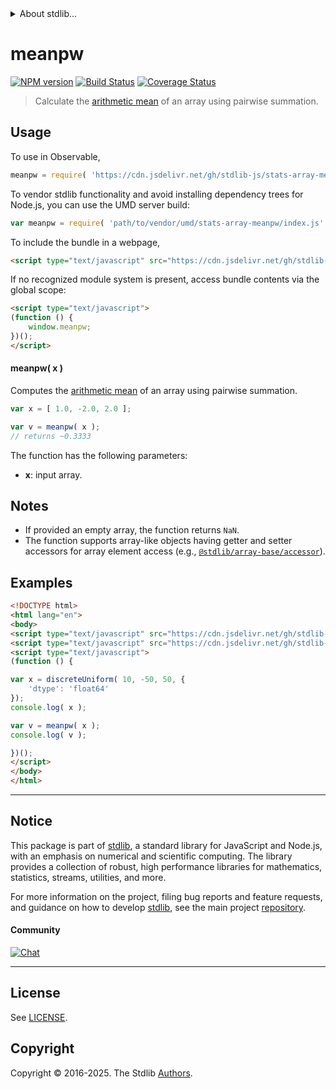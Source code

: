 <!--

@license Apache-2.0

Copyright (c) 2025 The Stdlib Authors.

Licensed under the Apache License, Version 2.0 (the "License");
you may not use this file except in compliance with the License.
You may obtain a copy of the License at

   http://www.apache.org/licenses/LICENSE-2.0

Unless required by applicable law or agreed to in writing, software
distributed under the License is distributed on an "AS IS" BASIS,
WITHOUT WARRANTIES OR CONDITIONS OF ANY KIND, either express or implied.
See the License for the specific language governing permissions and
limitations under the License.

-->


<details>
  <summary>
    About stdlib...
  </summary>
  <p>We believe in a future in which the web is a preferred environment for numerical computation. To help realize this future, we've built stdlib. stdlib is a standard library, with an emphasis on numerical and scientific computation, written in JavaScript (and C) for execution in browsers and in Node.js.</p>
  <p>The library is fully decomposable, being architected in such a way that you can swap out and mix and match APIs and functionality to cater to your exact preferences and use cases.</p>
  <p>When you use stdlib, you can be absolutely certain that you are using the most thorough, rigorous, well-written, studied, documented, tested, measured, and high-quality code out there.</p>
  <p>To join us in bringing numerical computing to the web, get started by checking us out on <a href="https://github.com/stdlib-js/stdlib">GitHub</a>, and please consider <a href="https://opencollective.com/stdlib">financially supporting stdlib</a>. We greatly appreciate your continued support!</p>
</details>

# meanpw

[![NPM version][npm-image]][npm-url] [![Build Status][test-image]][test-url] [![Coverage Status][coverage-image]][coverage-url] <!-- [![dependencies][dependencies-image]][dependencies-url] -->

> Calculate the [arithmetic mean][arithmetic-mean] of an array using pairwise summation.

<section class="intro">

</section>

<!-- /.intro -->



<section class="usage">

## Usage

To use in Observable,

```javascript
meanpw = require( 'https://cdn.jsdelivr.net/gh/stdlib-js/stats-array-meanpw@umd/browser.js' )
```

To vendor stdlib functionality and avoid installing dependency trees for Node.js, you can use the UMD server build:

```javascript
var meanpw = require( 'path/to/vendor/umd/stats-array-meanpw/index.js' )
```

To include the bundle in a webpage,

```html
<script type="text/javascript" src="https://cdn.jsdelivr.net/gh/stdlib-js/stats-array-meanpw@umd/browser.js"></script>
```

If no recognized module system is present, access bundle contents via the global scope:

```html
<script type="text/javascript">
(function () {
    window.meanpw;
})();
</script>
```

#### meanpw( x )

Computes the [arithmetic mean][arithmetic-mean] of an array using pairwise summation.

```javascript
var x = [ 1.0, -2.0, 2.0 ];

var v = meanpw( x );
// returns ~0.3333
```

The function has the following parameters:

-   **x**: input array.

</section>

<!-- /.usage -->

<section class="notes">

## Notes

-   If provided an empty array, the function returns `NaN`.
-   The function supports array-like objects having getter and setter accessors for array element access (e.g., [`@stdlib/array-base/accessor`][@stdlib/array/base/accessor]).

</section>

<!-- /.notes -->

<section class="examples">

## Examples

<!-- eslint no-undef: "error" -->

```html
<!DOCTYPE html>
<html lang="en">
<body>
<script type="text/javascript" src="https://cdn.jsdelivr.net/gh/stdlib-js/random-array-discrete-uniform@umd/browser.js"></script>
<script type="text/javascript" src="https://cdn.jsdelivr.net/gh/stdlib-js/stats-array-meanpw@umd/browser.js"></script>
<script type="text/javascript">
(function () {

var x = discreteUniform( 10, -50, 50, {
    'dtype': 'float64'
});
console.log( x );

var v = meanpw( x );
console.log( v );

})();
</script>
</body>
</html>
```

</section>

<!-- /.examples -->

<!-- Section for related `stdlib` packages. Do not manually edit this section, as it is automatically populated. -->

<section class="related">

</section>

<!-- /.related -->

<!-- Section for all links. Make sure to keep an empty line after the `section` element and another before the `/section` close. -->


<section class="main-repo" >

* * *

## Notice

This package is part of [stdlib][stdlib], a standard library for JavaScript and Node.js, with an emphasis on numerical and scientific computing. The library provides a collection of robust, high performance libraries for mathematics, statistics, streams, utilities, and more.

For more information on the project, filing bug reports and feature requests, and guidance on how to develop [stdlib][stdlib], see the main project [repository][stdlib].

#### Community

[![Chat][chat-image]][chat-url]

---

## License

See [LICENSE][stdlib-license].


## Copyright

Copyright &copy; 2016-2025. The Stdlib [Authors][stdlib-authors].

</section>

<!-- /.stdlib -->

<!-- Section for all links. Make sure to keep an empty line after the `section` element and another before the `/section` close. -->

<section class="links">

[npm-image]: http://img.shields.io/npm/v/@stdlib/stats-array-meanpw.svg
[npm-url]: https://npmjs.org/package/@stdlib/stats-array-meanpw

[test-image]: https://github.com/stdlib-js/stats-array-meanpw/actions/workflows/test.yml/badge.svg?branch=main
[test-url]: https://github.com/stdlib-js/stats-array-meanpw/actions/workflows/test.yml?query=branch:main

[coverage-image]: https://img.shields.io/codecov/c/github/stdlib-js/stats-array-meanpw/main.svg
[coverage-url]: https://codecov.io/github/stdlib-js/stats-array-meanpw?branch=main

<!--

[dependencies-image]: https://img.shields.io/david/stdlib-js/stats-array-meanpw.svg
[dependencies-url]: https://david-dm.org/stdlib-js/stats-array-meanpw/main

-->

[chat-image]: https://img.shields.io/gitter/room/stdlib-js/stdlib.svg
[chat-url]: https://app.gitter.im/#/room/#stdlib-js_stdlib:gitter.im

[stdlib]: https://github.com/stdlib-js/stdlib

[stdlib-authors]: https://github.com/stdlib-js/stdlib/graphs/contributors

[umd]: https://github.com/umdjs/umd
[es-module]: https://developer.mozilla.org/en-US/docs/Web/JavaScript/Guide/Modules

[deno-url]: https://github.com/stdlib-js/stats-array-meanpw/tree/deno
[deno-readme]: https://github.com/stdlib-js/stats-array-meanpw/blob/deno/README.md
[umd-url]: https://github.com/stdlib-js/stats-array-meanpw/tree/umd
[umd-readme]: https://github.com/stdlib-js/stats-array-meanpw/blob/umd/README.md
[esm-url]: https://github.com/stdlib-js/stats-array-meanpw/tree/esm
[esm-readme]: https://github.com/stdlib-js/stats-array-meanpw/blob/esm/README.md
[branches-url]: https://github.com/stdlib-js/stats-array-meanpw/blob/main/branches.md

[stdlib-license]: https://raw.githubusercontent.com/stdlib-js/stats-array-meanpw/main/LICENSE

[arithmetic-mean]: https://en.wikipedia.org/wiki/Arithmetic_mean

[@stdlib/array/base/accessor]: https://github.com/stdlib-js/array-base-accessor/tree/umd

</section>

<!-- /.links -->
